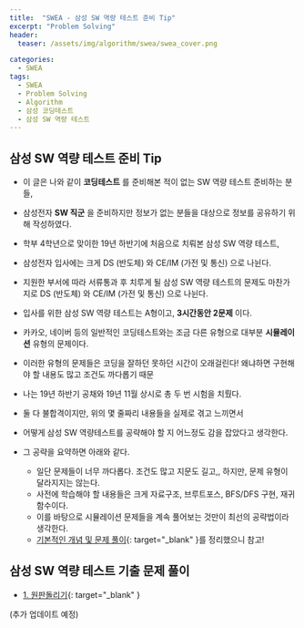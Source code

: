 ```yaml
---
title:  "SWEA - 삼성 SW 역량 테스트 준비 Tip"
excerpt: "Problem Solving"
header:
  teaser: /assets/img/algorithm/swea/swea_cover.png

categories:
  - SWEA
tags:
  - SWEA
  - Problem Solving
  - Algorithm
  - 삼성 코딩테스트
  - 삼성 SW 역량 테스트
---
```


## 삼성 SW 역량 테스트 준비 Tip

- 이 글은 나와 같이 __코딩테스트__ 를 준비해본 적이 없는 SW 역량 테스트 준비하는 분들, 
- 삼성전자 __SW 직군__ 을 준비하지만 정보가 없는 분들을 대상으로 정보를 공유하기 위해 작성하였다.

- 학부 4학년으로 맞이한 19년 하반기에 처음으로 치뤄본 삼성 SW 역량 테스트,
- 삼성전자 입사에는 크게 DS (반도체) 와 CE/IM (가전 및 통신) 으로 나뉜다.
- 지원한 부서에 따라 서류통과 후 치루게 될 삼성 SW 역량 테스트의 문제도 마찬가지로 DS (반도체) 와 CE/IM (가전 및 통신) 으로 나뉜다.

- 입사를 위한 삼성 SW 역량 테스트는 A형이고, __3시간동안 2문제__ 이다. 
- 카카오, 네이버 등의 일반적인 코딩테스트와는 조금 다른 유형으로 대부분 __시뮬레이션__ 유형의 문제이다.
- 이러한 유형의 문제들은 코딩을 잘하던 못하던 시간이 오래걸린다! 왜냐하면 구현해야 할 내용도 많고 조건도 까다롭기 때문

- 나는 19년 하반기 공채와 19년 11월 상시로 총 두 번 시험을 치뤘다. 
- 둘 다 불합격이지만, 위의 몇 줄짜리 내용들을 실제로 겪고 느끼면서 
- 어떻게 삼성 SW 역량테스트를 공략해야 할 지 어느정도 감을 잡았다고 생각한다.

- 그 공략을 요약하면 아래와 같다.
  - 일단 문제들이 너무 까다롭다. 조건도 많고 지문도 길고,, 하지만, 문제 유형이 달라지지는 않는다.
  - 사전에 학습해야 할 내용들은 크게 자료구조, 브루트포스, BFS/DFS 구현, 재귀함수이다.
  - 이를 바탕으로 시뮬레이션 문제들을 계속 풀어보는 것만이 최선의 공략법이라 생각한다.
  * [기본적인 개념 및 문제 풀이](https://hyunjae-lee.github.io/posts/#problem-solving){: target="_blank" }를 정리했으니 참고!


## 삼성 SW 역량 테스트 기출 문제 풀이

* [1. 원판돌리기](https://hyunjae-lee.github.io/boj/17822sol/){: target="_blank" }

(추가 업데이트 예정)